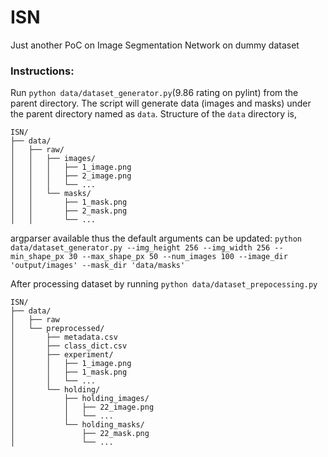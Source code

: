 # ISN

Just another PoC on Image Segmentation Network on dummy dataset

### Instructions:

Run ``python data/dataset_generator.py``(9.86 rating on pylint) from the parent directory. The script will generate data (images and masks) under the parent directory named as ``data``. Structure of the ``data`` directory is,

```
ISN/
├── data/
│   ├── raw/
│   │   ├── images/
│   │   │   ├── 1_image.png
│   │   │   ├── 2_image.png
│   │   │   └── ...
│   │   └── masks/
│   │       ├── 1_mask.png
│   │       ├── 2_mask.png
│   │       └── ...
```

argparser available thus the default arguments can be updated: ``python data/dataset_generator.py --img_height 256 --img_width 256 --min_shape_px 30 --max_shape_px 50 --num_images 100 --image_dir 'output/images' --mask_dir 'data/masks'``

After processing dataset by running ``python data/dataset_prepocessing.py``


```
ISN/
├── data/
│   ├── raw
│   └── preprocessed/
│       ├── metadata.csv
│       ├── class_dict.csv
│       ├── experiment/
│       │   ├── 1_image.png
│       │   ├── 1_mask.png
│       │   └── ...
│       └── holding/
│           ├── holding_images/
│           │   ├── 22_image.png
│           │   └── ...
│           └── holding_masks/
│               ├── 22_mask.png
│               └── ...
```
